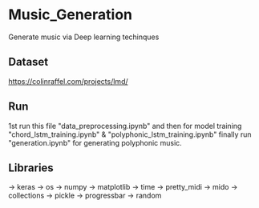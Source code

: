 # Music_Generation
Generate music via Deep learning techinques 

## Dataset 
https://colinraffel.com/projects/lmd/

## Run 
1st run this file  "data_preprocessing.ipynb"  and then for model training  "chord_lstm_training.ipynb"  &  "polyphonic_lstm_training.ipynb"  finally run  "generation.ipynb"  for generating polyphonic music.

## Libraries
-> keras
-> os
-> numpy
-> matplotlib
-> time
-> pretty_midi
-> mido
-> collections
-> pickle
-> progressbar
-> random
